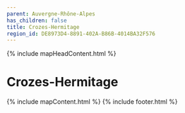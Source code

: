 ```yaml
---
parent: Auvergne-Rhône-Alpes
has_children: false
title: Crozes-Hermitage
region_id: DE8973D4-8891-402A-B86B-4014BA32F576
---
```

{% include mapHeadContent.html %}
# Crozes-Hermitage
{% include mapContent.html %}
{% include footer.html %}
